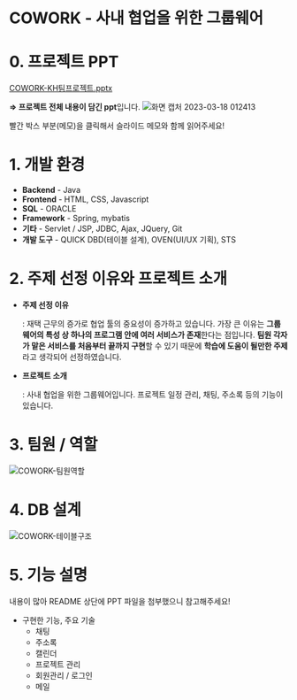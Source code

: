 # COWORK - 사내 협업을 위한 그룹웨어

# 0. 프로젝트 PPT

[COWORK-KH팀프로젝트.pptx](https://github.com/Zisooya/COWORK/files/11003827/COWORK-KH.pptx)

**⇒ 프로젝트 전체 내용이 담긴 ppt**입니다.
![화면 캡처 2023-03-18 012413](https://user-images.githubusercontent.com/113344769/225966983-ffceabc8-229f-486f-a8ed-ddcc16c7018c.jpg)

빨간 박스 부분(메모)을 클릭해서 슬라이드 메모와 함께 읽어주세요!

# 1. 개발 환경

- **Backend** - Java
- **Frontend** - HTML, CSS, Javascript
- **SQL** - ORACLE
- **Framework** - Spring, mybatis
- **기타** - Servlet / JSP, JDBC, Ajax, JQuery, Git
- **개발 도구** - QUICK DBD(테이블 설계), OVEN(UI/UX 기획), STS

# 2. 주제 선정 이유와 프로젝트 소개

- **주제 선정 이유**
    
    : 재택 근무의 증가로 협업 툴의 중요성이 증가하고 있습니다. 가장 큰 이유는 **그룹웨어의 특성 상 하나의 프로그램 안에 여러 서비스가 존재**한다는 점입니다. **팀원 각자가 맡은 서비스를 처음부터 끝까지 구현**할 수 있기 때문에 **학습에 도움이 될만한 주제**라고 생각되어 선정하였습니다.
    
- **프로젝트 소개**
    
    : 사내 협업을 위한 그룹웨어입니다. 프로젝트 일정 관리, 채팅, 주소록 등의 기능이 있습니다.
    

# 3. 팀원 / 역할


![COWORK-팀원역할](https://user-images.githubusercontent.com/113344769/225968589-8d42c725-f000-4396-b3ec-f820a79d3bf4.png)

# 4. DB 설계

![COWORK-테이블구조](https://user-images.githubusercontent.com/113344769/225968599-ea8eed8f-bb46-44a1-b516-389ad6d8ba11.png)

# 5. 기능 설명

내용이 많아 README 상단에 PPT 파일을 첨부했으니 참고해주세요!

- 구현한 기능, 주요 기술
    - 채팅
    - 주소록
    - 캘린더
    - 프로젝트 관리
    - 회원관리 / 로그인
    - 메일
